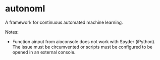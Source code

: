 # autonoml
 A framework for continuous automated machine learning.
 
 Notes:
 - Function ainput from aioconsole does not work with Spyder (iPython).
   The issue must be circumvented or scripts must be configured to be opened in an external console.
